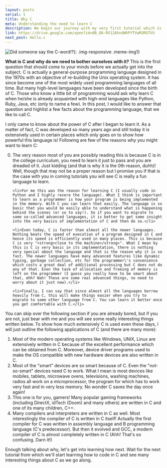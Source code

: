 ```yaml
---
layout: posts
serial: 1
title: Why C
meta: Understanding the need to learn C
description: We begin our journey with my very first tutorial which is just about why do we need to learn C. With so many programming languages around, we explore what is so special about C that it draws so much attention even after so many years of its birth and is it still worth learning C.
link: https://drive.google.com/open?id=0B_OA-RV12AhndWhPYTVwM3RGTVU
next_post: Hello.c
---
```


![Did someone say the C-word!?](https://cdn.meme.am/cache/instances/folder552/54717552.jpg){: .img-responsive .meme-img1}

**What is C and why do we need to bother ourselves with it?** This is the first question that should come to your minds before we actually get into the subject. C is actually a general-purpose programming language designed in the 1970s with an objective of re-building the Unix operating system. It has since become one of the most widely used programming languages of all time.  But many high-level lamguages have been developed since the birth of C. Those who know a little bit of programming would ask why learn C when he/she is already acquainted with high-end languages like Python, Ruby, Java, etc (only to name a few). In this post, I would like to answer that question and highlist a few facts about the programming language, that we like to call C.

I only came to know about the power of C after I began to learn it. As a matter of fact, C was developed so many years ago and still today it is extensively used in certain places which only goes on to show how powerful this language is! Following are few of the reasons why you might want to learn C:


<ol start="0" markdown="1">
  	<li>The very reason most of you are possibly reading this is because C is in the college curriculum, you need to learn it just to pass and you are dreaded of it. Just kidding (and that is why it is the 0th reason, duhh)! Well, though that may not be a proper reason but I promise you if that is the case with you in coming tutorials you will see C is really a fun language to learn.</li>

  	<li>For me this was the reason for learning C (I usually code in Python and I highly revere the language). What I think is important to learn as a programmer is how your program is being implemented in the memory. With C you can learn that easily. The language is so basic that you would be easily able to understand what is happening behind the scenes (or so to say!). So if you want to migrate to some so-called advanced languages, it is better to get some insight into the very basics of implementation of C and then do so.</li>

  	<li>Even today, C is faster than almost all the newer languages. Nothing beats the speed of execution of a program designed in C and hence its speed is efficiently used in many places. This is because C is very "<strong>close to the machine</strong>". What I mean by this is C is very basic in its implementation, there is nothing very special about the language and that is the reason why it is so fast. The newer languages have many advanced features like dynamic typing, garbage collection, etc for the programmer\'s convenience which costs a great deal of additional processing but C does not do any of that. Even the task of allocation and freeing of memory is left on the programmer (I guess you really have to be smart about that, ehh? Nah! These are some real advanced things, no need to worry about it just now).</li>

	<li>Finally, I can say that since almost all the languages borrow heavily from C, this will make things easier when you try to migrate to some other language from C. You can learn it better once you get comfortable with C.</li>
</ol>

You can skip over the following section if you are already bored, but if you are not, just bear with me and you will see some really interesting things written below. To show how much extensively C is used even these days, I will just outline the following applications of C (and there are many more):
  1. Most of the modern operating systems like Windows, UNIX, Linux are extensively written in C because of the excellent performance which can be obtained from C. Moreover, device driver programs used to make the OS compatible with new hardware devices are also written in C.
  2. Most of the \"smart\" devices are so smart because of C. Even the \"not-so-smart\" devices need C to work. What I mean is most devices like mobiles, tablets, microwave ovens, televisions, washing machines, radios all work on a microprocessor, the program for which has to work very fast and in very less memory. No wonder C saves the day once again!
  3. This one is for you, gamers! Many popular gaming frameworks (including DirectX, idTech (Doom) and many others) are written in C and one of its many children, C++.
  4. Many compilers and interpreters are written in C as well. Most interestingly the compiler of C is written in C itself! Actually the first compiler for C was written in assembly language and B programming language (C\'s predecessor). But then it evolved and GCC, a modern compiler of C is almost completely written in C (Ahh! That\'s so confusing. Darn it!)


Enough talking about why, let\'s get into learning how next. Wait for the next tutorial from which we\'ll start learning how to code in C and see many interesting things about C as we go along.